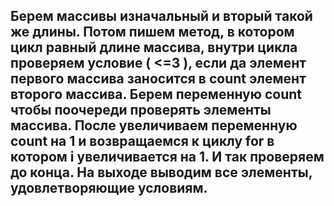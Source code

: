 ## Берем массивы изначальный и вторый такой же длины. Потом пишем метод, в котором цикл равный длине массива, внутри цикла проверяем условие ( <=3 ), если да элемент первого массива заносится в count элемент второго массива. Берем переменную count чтобы поочереди проверять элементы массива. После увеличиваем переменную count на 1 и возвращаемся к циклу for в котором i увеличивается на 1. И так проверяем до конца. На выходе выводим все элементы, удовлетворяющие условиям.